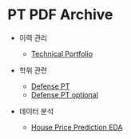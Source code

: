 # PT PDF Archive

- 이력 관리
  - [Technical Portfolio](https://cdn.jsdelivr.net/gh/ivoryRabbit/pdf/Technical_Portfolio.pdf)

- 학위 관련
  - [Defense PT](https://cdn.jsdelivr.net/gh/ivoryRabbit/pdf/Defense_PT.pdf)
  - [Defense PT optional](https://cdn.jsdelivr.net/gh/ivoryRabbit/pdf/Defense_PT_optional.pdf)

- 데이터 분석
  - [House Price Prediction EDA](https://cdn.jsdelivr.net/gh/ivoryRabbit/pdf/House_Price_Prediction.pdf)
